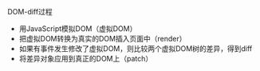 DOM-diff过程
- 用JavaScript模拟DOM（虚拟DOM）
- 把虚拟DOM转换为真实的DOM插入页面中（render）
- 如果有事件发生修改了虚拟DOM，则比较两个虚拟DOM树的差异，得到diff
- 将差异对象应用到真正的DOM上（patch）
